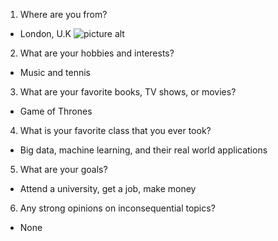 1. Where are you from?
- London, U.K
![picture alt](https://dunham-bush.com/wp-content/uploads/2019/12/Londan-Eye-900x556.jpg "London Eye")
2. What are your hobbies and interests?
- Music and tennis 
3. What are your favorite books, TV shows, or movies?
- Game of Thrones 
4. What is your favorite class that you ever took?
- Big data, machine learning, and their real world applications 
5. What are your goals?
- Attend a university, get a job, make money 
6. Any strong opinions on inconsequential topics?
- None 
